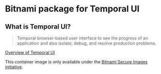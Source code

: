 # Bitnami package for Temporal UI

## What is Temporal UI?

> Temporal browser-based user interface to see the progress of an application and also isolate, debug, and resolve production problems.

[Overview of Temporal UI](https://github.com/temporalio/ui-server)

This container image is only available under the [Bitnami Secure Images initiative](https://news.broadcom.com/app-dev/broadcom-introduces-bitnami-secure-images-for-production-ready-containerized-applications).
